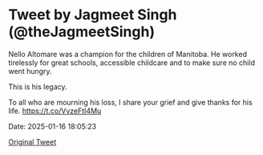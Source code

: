 # Tweet by Jagmeet Singh (@theJagmeetSingh)

Nello Altomare was a champion  for the children of Manitoba. He worked tirelessly for great schools, accessible childcare and to make sure no child went hungry.

This is his legacy.

To all who are mourning his loss, I share your grief and give thanks for his life. https://t.co/VvzeFtI4Mu

Date: 2025-01-16 18:05:23

[Original Tweet](https://x.com/theJagmeetSingh/status/1879953109272916169)
